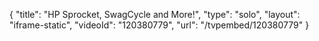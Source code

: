 {
    "title": "HP Sprocket, SwagCycle and More!",
    "type": "solo",
    "layout": "iframe-static",
    "videoId": "120380779",
    "url": "\/tvpembed\/120380779"
}